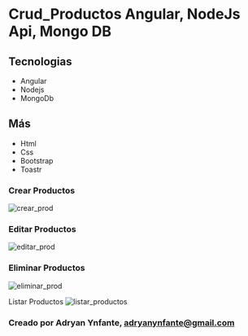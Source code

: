 # Crud_Productos Angular, NodeJs Api, Mongo DB

## Tecnologias
- Angular
- Nodejs
- MongoDb

## Más
- Html
- Css
- Bootstrap 
- Toastr

### Crear Productos
![crear_prod](https://user-images.githubusercontent.com/92740455/160890252-ca7775ad-1811-4c49-90ab-9da158833918.jpg)

### Editar Productos
![editar_prod](https://user-images.githubusercontent.com/92740455/160890354-31805b0a-b760-467f-b9c5-de030483f7e2.jpg)

### Eliminar Productos
![eliminar_prod](https://user-images.githubusercontent.com/92740455/160890417-bf84d6af-fa40-4469-acd8-1c555349ac04.jpg)

Listar Productos
![listar_productos](https://user-images.githubusercontent.com/92740455/160890465-a8249ad5-00c3-4386-9a64-d0fcec30c438.jpg)


### Creado por Adryan Ynfante, adryanynfante@gmail.com
